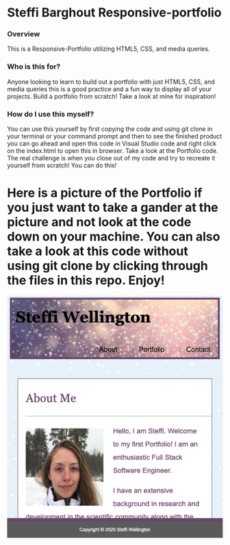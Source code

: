 # Steffi Barghout Responsive-portfolio

### Overview
This is a Responsive-Portfolio utilizing HTML5, CSS, and media queries. 

### Who is this for?
Anyone looking to learn to build out a portfolio with just HTML5, CSS, and media queries this is a good practice and a fun way to display all of your projects. Build a portfolio from scratch! Take a look at mine for inspiration! 

### How do I use this myself?
You can use this yourself by first copying the code and using git clone in your terminal or your command prompt and then to see the finished product you can go ahead and open this code in Visual Studio code and right click on the index.html to open this in browser. Take a look at the Portfolio code. The real challenge is when you close out of my code and try to recreate it yourself from scratch! You can do this!

# Here is a picture of the Portfolio if you just want to take a gander at the picture and not look at the code down on your machine. You can also take a look at this code without using git clone by clicking through the files in this repo. Enjoy!
<a href="https://steffibarghout.github.io/Responsive-Portfolio/">
    <img src="assets/images/Responsive_Portfolio.png">
</a>
